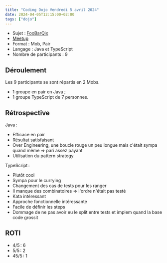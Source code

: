 ```yaml
---
title: "Coding Dojo Vendredi 5 avril 2024"
date: 2024-04-05T12:15:00+02:00
tags: ["dojo"]
---
```


- Sujet : [FooBarQix](https://codingdojo.org/kata/FooBarQix/)
- [Meetup](https://www.meetup.com/software-craftsmanship-lyon/events/300124451/)
- Format : Mob, Pair
- Langage : Java et TypeScript
- Nombre de participants : 9

## Déroulement

Les 9 participants se sont répartis en 2 Mobs.

- 1 groupe en pair en Java ;
- 1 groupe TypeScript de 7 personnes.

## Rétrospective

Java :

- Efficace en pair
- Résultat satisfaisant
- Over Engineering, une boucle rouge un peu longue mais c'était sympa quand même => pari assez payant
- Utilisation du pattern strategy

TypeScript :

- Plutôt cool
- Sympa pour le currying
- Changement des cas de tests pour les ranger
- Il manque des combinatoires => l'ordre n'était pas testé
- Kata intéressant
- Approche fonctionnelle intéressante
- Facile de définir les steps
- Dommage de ne pas avoir eu le split entre tests et implem quand la base code grossit

## ROTI

- 4/5 : 6
- 5/5 : 2
- 45/5 : 1
